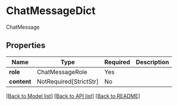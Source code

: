 # ChatMessageDict

ChatMessage

## Properties
| Name | Type | Required | Description |
| ------------ | ------------- | ------------- | ------------- |
**role** | ChatMessageRole | Yes |  |
**content** | NotRequired[StrictStr] | No |  |


[[Back to Model list]](../../../README.md#models-v1-link) [[Back to API list]](../../../README.md#apis-v1-link) [[Back to README]](../../../README.md)
